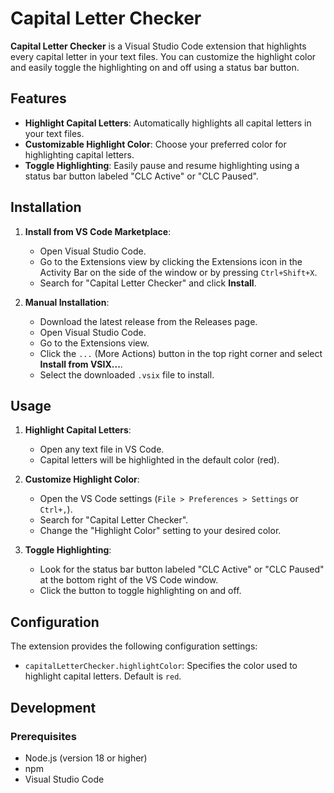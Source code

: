 # Capital Letter Checker

**Capital Letter Checker** is a Visual Studio Code extension that highlights every capital letter in your text files. You can customize the highlight color and easily toggle the highlighting on and off using a status bar button.

## Features

- **Highlight Capital Letters**: Automatically highlights all capital letters in your text files.
- **Customizable Highlight Color**: Choose your preferred color for highlighting capital letters.
- **Toggle Highlighting**: Easily pause and resume highlighting using a status bar button labeled "CLC Active" or "CLC Paused".

## Installation

1. **Install from VS Code Marketplace**:
   - Open Visual Studio Code.
   - Go to the Extensions view by clicking the Extensions icon in the Activity Bar on the side of the window or by pressing `Ctrl+Shift+X`.
   - Search for "Capital Letter Checker" and click **Install**.

2. **Manual Installation**:
   - Download the latest release from the Releases page.
   - Open Visual Studio Code.
   - Go to the Extensions view.
   - Click the `...` (More Actions) button in the top right corner and select **Install from VSIX...**.
   - Select the downloaded `.vsix` file to install.

## Usage

1. **Highlight Capital Letters**:
   - Open any text file in VS Code.
   - Capital letters will be highlighted in the default color (red).

2. **Customize Highlight Color**:
   - Open the VS Code settings (`File > Preferences > Settings` or `Ctrl+,`).
   - Search for "Capital Letter Checker".
   - Change the "Highlight Color" setting to your desired color.

3. **Toggle Highlighting**:
   - Look for the status bar button labeled "CLC Active" or "CLC Paused" at the bottom right of the VS Code window.
   - Click the button to toggle highlighting on and off.

## Configuration

The extension provides the following configuration settings:

- `capitalLetterChecker.highlightColor`: Specifies the color used to highlight capital letters. Default is `red`.

## Development

### Prerequisites

- Node.js (version 18 or higher)
- npm
- Visual Studio Code

